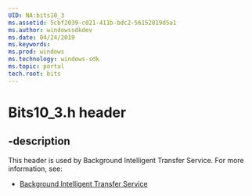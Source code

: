 ```yaml
---
UID: NA:bits10_3
ms.assetid: 5cbf2039-c021-411b-bdc2-56152819d5a1
ms.author: windowssdkdev
ms.date: 04/24/2019
ms.keywords: 
ms.prod: windows
ms.technology: windows-sdk
ms.topic: portal
tech.root: bits
---
```


# Bits10_3.h header


## -description


This header is used by Background Intelligent Transfer Service. For more information, see:

- [Background Intelligent Transfer Service](../_bits)